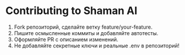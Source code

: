 # Contributing to Shaman AI

1. Fork репозиторий, сделайте ветку feature/your-feature.
2. Пишите осмысленные коммиты и добавляйте автотесты.
3. Оформляйте PR с описанием изменений.
4. Не добавляйте секретные ключи и реальные .env в репозиторий!